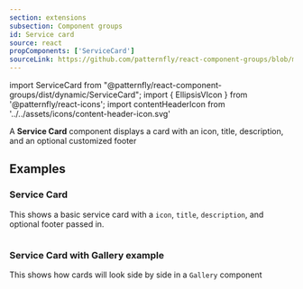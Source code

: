 ```yaml
---
section: extensions
subsection: Component groups
id: Service card
source: react
propComponents: ['ServiceCard']
sourceLink: https://github.com/patternfly/react-component-groups/blob/main/packages/module/patternfly-docs/content/extensions/component-groups/examples/ServiceCard/ServiceCard.md
---
```


import ServiceCard from "@patternfly/react-component-groups/dist/dynamic/ServiceCard";
import { EllipsisVIcon } from '@patternfly/react-icons';
import contentHeaderIcon from '../../assets/icons/content-header-icon.svg'

A **Service Card** component displays a card with an icon, title, description, and an optional customized footer

## Examples

### Service Card

This shows a basic service card with a `icon`, `title`, `description`, and optional footer passed in.

```js file="./ServiceCardExample.tsx"

```

### Service Card with Gallery example

This shows how cards will look side by side in a `Gallery` component

```js file="./ServiceCardGalleryExample.tsx"

```

